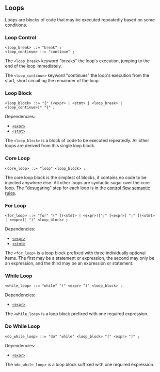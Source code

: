 ## Loops

Loops are blocks of code that may be executed repeatedly based on some conditions.

### Loop Control

```ebnf
<loop_break> ::= "break" ;
<loop_continue> ::= "continue" ;
```

The `<loop_break>` keyword "breaks" the loop's execution, jumping to the end of the loop
immediately.

The `<loop_continue>` keyword "continues" the loop's execution from the start, short circuiting the
remainder of the loop.

### Loop Block

```ebnf
<loop_block> ::= "{" (<expr> | <stmt> | <loop_break> | <loop_continue>)* "}" ;
```

Dependencies:

- [`<expr>`](../expressions.md)
- [`<stmt>`](../statements.md)

The `<loop_block>` is a block of code to be executed repeatedly. All other loops are derived from
this single loop block.

### Core Loop

```ebnf
<core_loop> ::= "loop" <loop_block> ;
```

The core loop block is the simplest of blocks, it contains no code to be injected anywhere else. All
other loops are syntactic sugar over the core loop. The "desugaring" step for each loop is in the
[control flow semantic rules](../../semantics/control-flow.md).

### For Loop

```ebnf
<for_loop> ::= "for" "(" [(<stmt> | <expr>)]";" [<expr>] ";" [(<stmt> | <expr>)] ")" <loop_block> ;
```

Dependencies:

- [`<expr>`](../expressions.md)
- [`<stmt>`](../statements.md)

The `<for_loop>` is a loop block prefixed with three individually optional items. The first may be a
statement or expression, the second may only be an expression, and the third may be an expression or
statement.

### While Loop

```ebnf
<while_loop> ::= "while" "(" <expr> ")" <loop_block> ;
```

Dependencies:

- [`<expr>`](../expressions.md)

The `<while_loop>` is a loop block prefixed with one required expression.

### Do While Loop

```ebnf
<do_while_loop> ::= "do" "while" <loop_block> "(" <expr> ")" ;
```

Dependencies:

- [`<expr>`](../expressions.md)

The `<do_while_loop>` is a loop block suffixed with one required expression.
